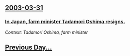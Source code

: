 ## [2003-03-31](/news/2003/03/31/index.md)

### [ In Japan, farm minister Tadamori Oshima resigns.](/news/2003/03/31/in-japan-farm-minister-tadamori-oshima-resigns.md)
_Context: Tadamori Oshima, farm minister_

## [Previous Day...](/news/2003/03/30/index.md)

